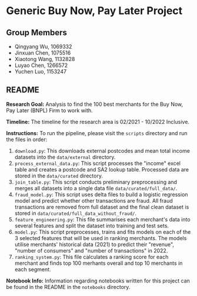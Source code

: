 # Generic Buy Now, Pay Later Project
## Group Members
- Qingyang Wu, 1069332
- Jinxuan Chen, 1075516
- Xiaotong Wang, 1132828
- Luyao Chen, 1266572
- Yuchen Luo, 1153247


## README
**Research Goal:** Analysis to find the 100 best merchants for the Buy Now, Pay Later (BNPL) Firm to work with.

**Timeline:** The timeline for the research area is 02/2021 - 10/2022 Inclusive.


**Instructions:** To run the pipeline, please visit the `scripts` directory and run the files in order:

1. `download.py`: This downloads external postcodes and mean total income datasets into the `data/external` directory.  
2. `process_external_data.py`: This script processes the "income" excel table and creates a postcode and SA2 lookup table. Processed data are stored in the `data/curated` directory.
3. `join_table.py`: This script conducts preliminary preprocessing and merges all datasets into a single data file `data/curated/full_data/`.  
4. `fraud_model.py`: This script uses delta files to build a logistic regression model and predict whether other transactions are fraud. All fraud transactions are removed from full dataset and the final clean dataset is stored in `data/curated/full_data_without_fraud/`.
5. `feature_engineering.py`: This file summarises each merchant's data into several features and split the dataset into training and test sets. 
6. `model.py`: This script preprocesses, trains and fits models on each of the 3 selected features that will be used in ranking merchants. The models utilise merchants' historical data (2021) to predict their "revenue", "number of consumers" and "number of transactions" in 2022. 
7. `ranking_system.py`: This file calculates a ranking score for each merchant and finds top 100 merhants overall and top 10 merchants in each segment. 

**Notebook Info:** Information regarding notebooks written for this project can be found in the README in the `notebooks` directory.


